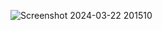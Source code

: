 ![Screenshot 2024-03-22 201510](https://github.com/KanyakornPuengmon/03376836-OOP-2566-Lab-03/assets/144195697/fde1f4f8-49ac-4dea-b048-8b1aaa1e3290)
